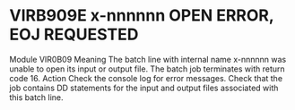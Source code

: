 # VIRB909E x-nnnnnn OPEN ERROR, EOJ REQUESTED
Module
    VIR0B09
Meaning
    The batch line with internal name x-nnnnnn was unable to open its input or output file. The batch job terminates with return code 16.
Action
    Check the console log for error messages. Check that the job contains DD statements for the input and output files associated with this batch line.
